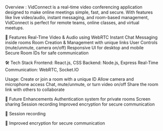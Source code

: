 Overview :
VidConnect is a real-time video conferencing application designed to make online meetings simple, fast, and secure. With features like live video/audio, instant messaging, and room-based management, VidConnect is perfect for remote teams, online classes, and virtual meetups.

🔧 Features
Real-Time Video & Audio using WebRTC
Instant Chat Messaging inside rooms
Room Creation & Management with unique links
User Controls (mute/unmute, camera on/off)
Responsive UI for desktop and mobile
Secure Room IDs for safe communication


🛠 Tech Stack
Frontend: React.js, CSS
Backend: Node.js, Express
Real-Time Communication: WebRTC, Socket.IO

Usage:
Create or join a room with a unique ID
Allow camera and microphone access
Chat, mute/unmute, or turn video on/off
Share the room link with others to collaborate



🚀 Future Enhancements
Authentication system for private rooms
Screen sharing
Session recording
Improved encryption for secure communication




🎥 Session recording

📡 Improved encryption for secure communication
